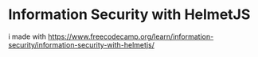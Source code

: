 # Information Security with HelmetJS

i made with https://www.freecodecamp.org/learn/information-security/information-security-with-helmetjs/

